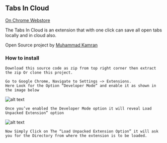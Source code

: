 Tabs In Cloud
-------
[1]: <https://github.com/smkamranqadri/tabs-in-cloud-chrome-extension>

[On Chrome Webstore]()

The Tabs In Cloud is an extension that with one click can save all open tabs locally and in cloud also.

Open Source project by [Muhammad Kamran](https://github.com/smkamranqadri)

### How to install

    Download this source code as zip from top right corner then extract the zip Or clone this project.

    Go to Google Chrome, Navigate to Settings –> Extensions.
    Here Look for the Option “Developer Mode” and enable it as shown in the image below

![alt text][developerMode]

    Once you’ve enabled the Developer Mode option it will reveal Load Unpacked Extension” option

![alt text][UnpackedExtension]

    Now Simply Click on The “Load Unpacked Extension Option” it will ask you for the Directory from where the extension is to be loaded.


[developerMode]: https://i2.wp.com/i.imgur.com/0XnslJB.png?resize=607%2C64 "Developer Mode"
[UnpackedExtension]: https://i1.wp.com/i.imgur.com/yTrAe8I.png?resize=275%2C82 "Unpacked Extension"